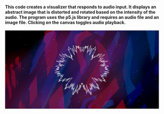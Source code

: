 #### This code creates a visualizer that responds to audio input. It displays an abstract image that is distorted and rotated based on the intensity of the audio. The program uses the p5.js library and requires an audio file and an image file. Clicking on the canvas toggles audio playback.

![My Image](1.png)
